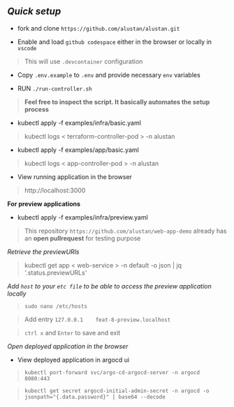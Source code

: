 ## *Quick setup*

- fork and clone `https://github.com/alustan/alustan.git`

- Enable and load `github codespace` either in the browser or locally in `vscode`

> This will use `.devcontainer` configuration

- Copy `.env.example` to `.env` and provide necessary `env` variables

- RUN `./run-controller.sh` 

> **Feel free to inspect the script. It basically automates the setup process**

- kubectl apply -f examples/infra/basic.yaml

> kubectl logs < terraform-controller-pod > -n alustan

- kubectl apply -f examples/app/basic.yaml

> kubectl logs < app-controller-pod > -n alustan

- View running application in the browser

> http://localhost:3000

**For preview applications**

- kubectl apply -f examples/infra/preview.yaml

> This repository `https://github.com/alustan/web-app-demo` already has an **open pullrequest** for testing purpose

*Retrieve the previewURls*

> kubectl get app < web-service > -n default -o json | jq '.status.previewURLs'

*Add `host` to your `etc file` to be able to access the preview application locally*

> `sudo nano /etc/hosts`

> Add entry `127.0.0.1    feat-8-preview.localhost`

> `ctrl x` and `Enter` to save and exit

*Open deployed application in the browser*

- View deployed application in argocd ui

> `kubectl port-forward svc/argo-cd-argocd-server -n argocd 8080:443`

> `kubectl get secret argocd-initial-admin-secret -n argocd -o jsonpath="{.data.password}" | base64 --decode`

